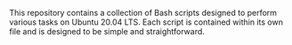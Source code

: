 This repository contains a collection of Bash scripts designed to perform various tasks on Ubuntu 20.04 LTS. Each script is contained within its own file and is designed to be simple and straightforward.
